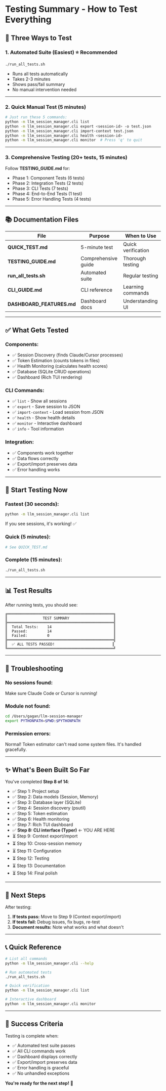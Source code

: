 # Testing Summary - How to Test Everything

## 🎯 Three Ways to Test

### **1. Automated Suite (Easiest)** ⭐ Recommended
```bash
./run_all_tests.sh
```
- Runs all tests automatically
- Takes 2-3 minutes
- Shows pass/fail summary
- No manual intervention needed

---

### **2. Quick Manual Test (5 minutes)**
```bash
# Just run these 5 commands:
python -m llm_session_manager.cli list
python -m llm_session_manager.cli export <session-id> -o test.json
python -m llm_session_manager.cli import-context test.json
python -m llm_session_manager.cli health <session-id>
python -m llm_session_manager.cli monitor  # Press 'q' to quit
```

---

### **3. Comprehensive Testing (20+ tests, 15 minutes)**
Follow **TESTING_GUIDE.md** for:
- Phase 1: Component Tests (6 tests)
- Phase 2: Integration Tests (2 tests)
- Phase 3: CLI Tests (7 tests)
- Phase 4: End-to-End Tests (1 test)
- Phase 5: Error Handling Tests (4 tests)

---

## 📚 Documentation Files

| File | Purpose | When to Use |
|------|---------|-------------|
| **QUICK_TEST.md** | 5-minute test | Quick verification |
| **TESTING_GUIDE.md** | Comprehensive guide | Thorough testing |
| **run_all_tests.sh** | Automated suite | Regular testing |
| **CLI_GUIDE.md** | CLI reference | Learning commands |
| **DASHBOARD_FEATURES.md** | Dashboard docs | Understanding UI |

---

## ✅ What Gets Tested

### **Components:**
- ✅ Session Discovery (finds Claude/Cursor processes)
- ✅ Token Estimation (counts tokens in files)
- ✅ Health Monitoring (calculates health scores)
- ✅ Database (SQLite CRUD operations)
- ✅ Dashboard (Rich TUI rendering)

### **CLI Commands:**
- ✅ `list` - Show all sessions
- ✅ `export` - Save session to JSON
- ✅ `import-context` - Load session from JSON
- ✅ `health` - Show health details
- ✅ `monitor` - Interactive dashboard
- ✅ `info` - Tool information

### **Integration:**
- ✅ Components work together
- ✅ Data flows correctly
- ✅ Export/import preserves data
- ✅ Error handling works

---

## 🚀 Start Testing Now

### **Fastest (30 seconds):**
```bash
python -m llm_session_manager.cli list
```
If you see sessions, it's working! ✅

### **Quick (5 minutes):**
```bash
# See QUICK_TEST.md
```

### **Complete (15 minutes):**
```bash
./run_all_tests.sh
```

---

## 📊 Test Results

After running tests, you should see:

```
╔════════════════════════════════════════════════╗
║                TEST SUMMARY                    ║
╠════════════════════════════════════════════════╣
║  Total Tests:    14                            ║
║  Passed:         14                            ║
║  Failed:         0                             ║
╠════════════════════════════════════════════════╣
║  ✅ ALL TESTS PASSED!                          ║
╚════════════════════════════════════════════════╝
```

---

## 🐛 Troubleshooting

### **No sessions found:**
Make sure Claude Code or Cursor is running!

### **Module not found:**
```bash
cd /Users/gagan/llm-session-manager
export PYTHONPATH=$PWD:$PYTHONPATH
```

### **Permission errors:**
Normal! Token estimator can't read some system files. It's handled gracefully.

---

## ✨ What's Been Built So Far

You've completed **Step 8 of 14**:

- ✅ Step 1: Project setup
- ✅ Step 2: Data models (Session, Memory)
- ✅ Step 3: Database layer (SQLite)
- ✅ Step 4: Session discovery (psutil)
- ✅ Step 5: Token estimation
- ✅ Step 6: Health monitoring
- ✅ Step 7: Rich TUI dashboard
- ✅ **Step 8: CLI interface (Typer)** ← YOU ARE HERE
- ⏳ Step 9: Context export/import
- ⏳ Step 10: Cross-session memory
- ⏳ Step 11: Configuration
- ⏳ Step 12: Testing
- ⏳ Step 13: Documentation
- ⏳ Step 14: Final polish

---

## 🎯 Next Steps

After testing:
1. **If tests pass:** Move to Step 9 (Context export/import)
2. **If tests fail:** Debug issues, fix bugs, re-test
3. **Document results:** Note what works and what doesn't

---

## 📞 Quick Reference

```bash
# List all commands
python -m llm_session_manager.cli --help

# Run automated tests
./run_all_tests.sh

# Quick verification
python -m llm_session_manager.cli list

# Interactive dashboard
python -m llm_session_manager.cli monitor
```

---

## 🎉 Success Criteria

Testing is complete when:
- ✅ Automated test suite passes
- ✅ All CLI commands work
- ✅ Dashboard displays correctly
- ✅ Export/import preserves data
- ✅ Error handling is graceful
- ✅ No unhandled exceptions

**You're ready for the next step!** 🚀
